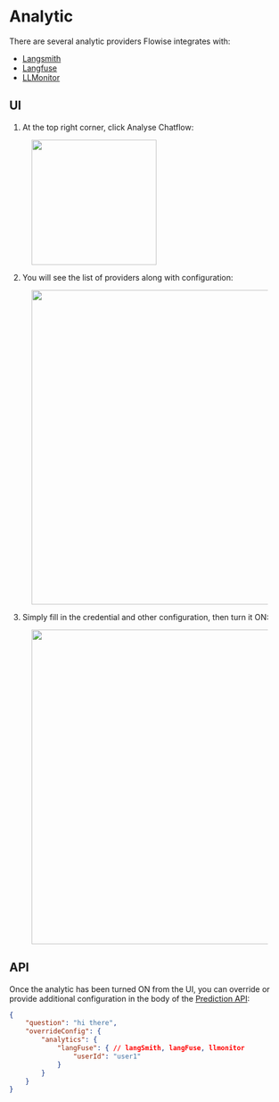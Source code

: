 # Analytic

There are several analytic providers Flowise integrates with:

* [Langsmith](https://smith.langchain.com/)
* [Langfuse](https://langfuse.com/)
* [LLMonitor](https://lunary.ai/)

## UI

1. At the top right corner, click Analyse Chatflow:

<figure><img src="../.gitbook/assets/image (80).png" alt="" width="224"><figcaption></figcaption></figure>

2. You will see the list of providers along with configuration:

<figure><img src="../.gitbook/assets/image (82).png" alt="" width="563"><figcaption></figcaption></figure>

3. Simply fill in the credential and other configuration, then turn it ON:

<figure><img src="../.gitbook/assets/image (83).png" alt="" width="563"><figcaption></figcaption></figure>

## API

Once the analytic has been turned ON from the UI, you can override or provide additional configuration  in the body of the [Prediction API](api.md#prediction-api):

```json
{
    "question": "hi there",
    "overrideConfig": {
        "analytics": {
            "langFuse": { // langSmith, langFuse, llmonitor
                "userId": "user1"
            }
        }
    }
}
```

